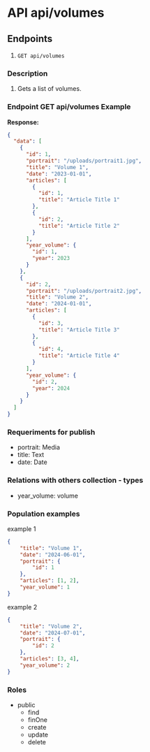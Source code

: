 # API api/volumes

## Endpoints

1. `GET api/volumes`

### Description

1. Gets a list of volumes.

### Endpoint GET api/volumes Example

**Response:**

```json
{
  "data": [
    {
      "id": 1,
      "portrait": "/uploads/portrait1.jpg",
      "title": "Volume 1",
      "date": "2023-01-01",
      "articles": [
        {
          "id": 1,
          "title": "Article Title 1"
        },
        {
          "id": 2,
          "title": "Article Title 2"
        }
      ],
      "year_volume": {
        "id": 1,
        "year": 2023
      }
    },
    {
      "id": 2,
      "portrait": "/uploads/portrait2.jpg",
      "title": "Volume 2",
      "date": "2024-01-01",
      "articles": [
        {
          "id": 3,
          "title": "Article Title 3"
        },
        {
          "id": 4,
          "title": "Article Title 4"
        }
      ],
      "year_volume": {
        "id": 2,
        "year": 2024
      }
    }
  ]
}
```
### Requeriments for publish

- portrait: Media
- title: Text
- date: Date

### Relations with others collection - types
- year_volume: volume

### Population examples
example 1
``` json
{
    "title": "Volume 1",
    "date": "2024-06-01",
    "portrait": {
        "id": 1
    },
    "articles": [1, 2],
    "year_volume": 1
}
```
example 2
``` json
{
    "title": "Volume 2",
    "date": "2024-07-01",
    "portrait": {
        "id": 2
    },
    "articles": [3, 4],
    "year_volume": 2
}
```

### Roles 
- public
  - find
  - finOne
  - create
  - update
  - delete